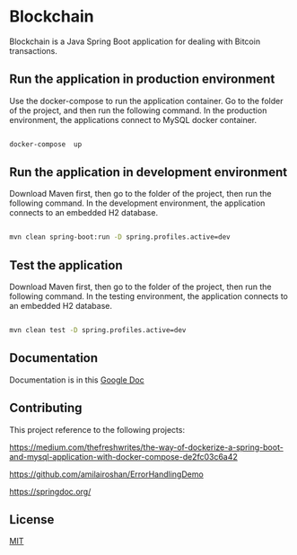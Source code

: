 # Blockchain
Blockchain is a Java Spring Boot application for dealing with Bitcoin transactions.

  
## Run the application in production environment
Use the docker-compose to run the application container. Go to the folder of the project, and then run the following command. In the production environment, the applications connect to MySQL docker container.

```bash

docker-compose  up

```


## Run the application in development environment
Download Maven first, then go to the folder of the project, then run the following command. In the development environment, the application connects to an embedded H2 database.

```bash

mvn clean spring-boot:run -D spring.profiles.active=dev

```  

## Test the application
Download Maven first, then go to the folder of the project, then run the following command. In the testing environment, the application connects to an embedded H2 database.

```bash

mvn clean test -D spring.profiles.active=dev

```

  
## Documentation

Documentation is in this [Google Doc](https://docs.google.com/document/d/1chA2Z0WbRXo5G--7tLcvVzfgAKYUMtc_XGuDYFHf6go/edit?usp=sharing)

  

## Contributing
This project reference to the following projects:

https://medium.com/thefreshwrites/the-way-of-dockerize-a-spring-boot-and-mysql-application-with-docker-compose-de2fc03c6a42

https://github.com/amilairoshan/ErrorHandlingDemo

https://springdoc.org/

  
## License
[MIT](https://choosealicense.com/licenses/mit/)